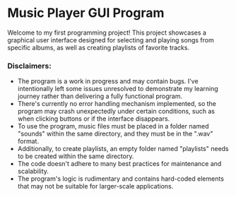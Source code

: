 # Music Player GUI Program
Welcome to my first programming project! This project showcases a graphical user interface designed for selecting and playing songs from specific albums, as well as creating playlists of favorite tracks.

### Disclaimers:
- The program is a work in progress and may contain bugs. I've intentionally left some issues unresolved to demonstrate my learning journey rather than delivering a fully functional program.
- There's currently no error handling mechanism implemented, so the program may crash unexpectedly under certain conditions, such as when clicking buttons or if the interface disappears.
- To use the program, music files must be placed in a folder named "sounds" within the same directory, and they must be in the ".wav" format.
- Additionally, to create playlists, an empty folder named "playlists" needs to be created within the same directory.
- The code doesn't adhere to many best practices for maintenance and scalability.
- The program's logic is rudimentary and contains hard-coded elements that may not be suitable for larger-scale applications.

